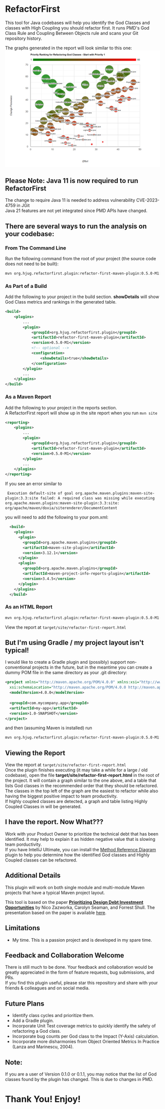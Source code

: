 # RefactorFirst

This tool for Java codebases will help you identify the God Classes and classes with High Coupling you should refactor first.
It runs PMD's God Class Rule and Coupling Between Objects rule and scans your Git repository history.

The graphs generated in the report will look similar to this one:
![image info](./RefactorFirst_Sample_Report.png)

## Please Note: Java 11 is now required to run RefactorFirst
The change to require Java 11 is needed to address vulnerability CVE-2023-4759 in JGit  
Java 21 features are not yet integrated since PMD APIs have changed.

## There are several ways to run the analysis on your codebase:

### From The Command Line
Run the following command from the root of your project (the source code does not need to be built):

```bash
mvn org.hjug.refactorfirst.plugin:refactor-first-maven-plugin:0.5.0-M1:report
```

### As Part of a Build
Add the following to your project in the build section.  **showDetails** will show God Class metrics and rankings in the generated table.
```xml
<build>
    <plugins>
        ...
        <plugin>
            <groupId>org.hjug.refactorfirst.plugin</groupId>
            <artifactId>refactor-first-maven-plugin</artifactId>
            <version>0.5.0-M1</version>       
            <!-- optional -->
            <configuration>
                <showDetails>true</showDetails>
            </configuration>
        </plugin>
        ...
    </plugins>
</build>
```

### As a Maven Report
Add the following to your project in the reports section.   
A RefactorFirst report will show up in the site report when you run ```mvn site```
```xml
<reporting>
    <plugins>
        ...
        <plugin>
            <groupId>org.hjug.refactorfirst.plugin</groupId>
            <artifactId>refactor-first-maven-plugin</artifactId>
            <version>0.5.0-M1</version>       
        </plugin>
        ...
    </plugins>
</reporting>
```

If you see an error similar to
```
 Execution default-site of goal org.apache.maven.plugins:maven-site-plugin:3.3:site failed: A required class was missing while executing org.apache.maven.plugins:maven-site-plugin:3.3:site: org/apache/maven/doxia/siterenderer/DocumentContent
```
you will need to add the following to your pom.xml:
```xml
  <build>
    <plugins>        
      <plugin>
        <groupId>org.apache.maven.plugins</groupId>
        <artifactId>maven-site-plugin</artifactId>
        <version>3.12.1</version>
      </plugin>
      <plugin>
        <groupId>org.apache.maven.plugins</groupId>
        <artifactId>maven-project-info-reports-plugin</artifactId>
        <version>3.4.5</version>
      </plugin>
    </plugins>
  </build>
```

### As an HTML Report
```bash
mvn org.hjug.refactorfirst.plugin:refactor-first-maven-plugin:0.5.0-M1:htmlReport
```
View the report at ```target/site/refactor-first-report.html```

## But I'm using Gradle / my project layout isn't typical!
I would like to create a Gradle plugin and (possibly) support non-conventional projects in the future, but in the meantime you can create a dummy POM file in the same directory as your .git directory:

```xml
<project xmlns="http://maven.apache.org/POM/4.0.0" xmlns:xsi="http://www.w3.org/2001/XMLSchema-instance"
  xsi:schemaLocation="http://maven.apache.org/POM/4.0.0 http://maven.apache.org/xsd/maven-4.0.0.xsd">
  <modelVersion>4.0.0</modelVersion>
 
  <groupId>com.mycompany.app</groupId>
  <artifactId>my-app</artifactId>
  <version>1.0-SNAPSHOT</version>
</project>
```
and then (assuming Maven is installed) run

```bash
mvn org.hjug.refactorfirst.plugin:refactor-first-maven-plugin:0.5.0-M1:htmlReport
```

## Viewing the Report
View the report at ```target/site/refactor-first-report.html```   
Once the plugin finishes executing (it may take a while for a large / old codebase), open the file **target/site/refactor-first-report.html** in the root of the project.  It will contain a graph similar to the one above, and a table that lists God classes in the recommended order that they should be refactored.  The classes in the top left of the graph are the easiest to refactor while also having the biggest positive impact to team productivity.  
If highly coupled classes are detected, a graph and table listing Highly Coupled Classes in will be generated.

## I have the report.  Now What???
Work with your Product Owner to prioritize the technical debt that has been identified.  It may help to explain it as hidden negative value that is slowing team porductivity.  
If you have IntelliJ Ultimate, you can install the [Method Reference Diagram](https://plugins.jetbrains.com/plugin/7996-java-method-reference-diagram) plugin to help you determine how the identified God classes and Highly Coupled classes can be refactored.


## Additional Details
This plugin will work on both single module and multi-module Maven projects that have a typical Maven project layout.
 
This tool is based on the paper **[Prioritizing Design Debt Investment Opportunities](https://dl.acm.org/doi/10.1145/1985362.1985372)** by Nico Zazworka, Carolyn Seaman, and Forrest Shull.  The presentation based on the paper is available [here](https://insights.sei.cmu.edu/documents/1385/2011_101_001_424876.pdf). 

## Limitations
* My time.  This is a passion project and is developed in my spare time.

## Feedback and Collaboration Welcome
There is still much to be done.  Your feedback and collaboration would be greatly appreciated in the form of feature requests, bug submissions, and PRs.  
If you find this plugin useful, please star this repository and share with your friends & colleagues and on social media.

## Future Plans
* Identify class cycles and prioritize them.
* Add a Gradle plugin.
* Incorporate Unit Test coverage metrics to quickly identify the safety of refactoring a God class.
* Incorporate bug counts per God class to the Impact (Y-Axis) calculation.
* Incorporate more disharmonies from Object Oriented Metrics In Practice (Lanza and Marinescu, 2004).

## Note:
If you are a user of Version 0.1.0 or 0.1.1, you may notice that the list of God classes found by the plugin has changed.  This is due to changes in PMD.

# Thank You!  Enjoy!
